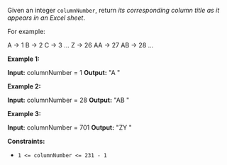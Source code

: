 Given an integer `columnNumber`, return _its corresponding column title as it appears in an Excel sheet_.

For example:

A -> 1
B -> 2
C -> 3
...
Z -> 26
AA -> 27
AB -> 28 
...

**Example 1:**

**Input:** columnNumber = 1
**Output:**  "A "

**Example 2:**

**Input:** columnNumber = 28
**Output:**  "AB "

**Example 3:**

**Input:** columnNumber = 701
**Output:**  "ZY "

**Constraints:**

*   `1 <= columnNumber <= 231 - 1`